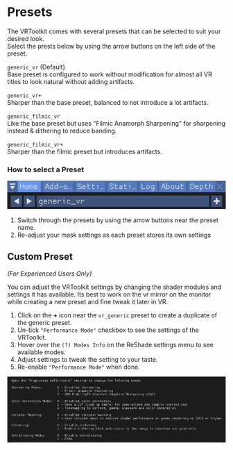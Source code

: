 ﻿---
---

Presets
=======

The VRToolkit comes with several presets that can be selected to suit your desired look.  
Select the prests below by using the arrow buttons on the left side of the preset.  

`generic_vr` (Default)  
Base preset is configured to work without modification for almost all VR titles to look 
natural without adding artifacts.

`generic_vr+`  
Sharper than the base preset, balanced to not introduce a lot artifacts. 

`generic_filmic_vr`  
Like the base preset but uses "Filmic Anamorph Sharpening" for sharpening instead & dithering to reduce banding.

`generic_filmic_vr+`  
Sharper than the filmic preset but introduces artifacts.

### How to select a Preset
![VRToolkit presets](./assets/images/vrtoolkit_presets.png "VRToolkit presets")

1. Switch through the presets by using the arrow buttons near the preset name.
2. Re-adjust your mask settings as each preset stores its own settings

## Custom Preset
*(For Experienced Users Only)*

You can adjust the VRToolkit settings by changing the shader modules and settings it has available.
Its best to work on the vr mirror on the monitor while creating a new preset and fine tweak it later in VR.

1. Click on the **+** icon near the `vr_generic` preset to create a duplicate of the generic preset.
2. Un-tick `"Performance Mode"` checkbox to see the settings of the VRToolkit.
3. Hover over the `(?) Modes Info` on the ReShade settings menu to see available modes.
4. Adjust settings to tweak the setting to your taste.
5. Re-enable `"Performance Mode"` when done.

![VRToolkit modes](./assets/images/vrtoolkit_modes.png "VRToolkit modes")
